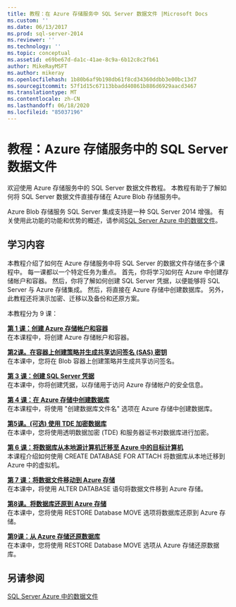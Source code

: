 ```yaml
---
title: 教程：在 Azure 存储服务中 SQL Server 数据文件 |Microsoft Docs
ms.custom: ''
ms.date: 06/13/2017
ms.prod: sql-server-2014
ms.reviewer: ''
ms.technology: ''
ms.topic: conceptual
ms.assetid: e69be67d-da1c-41ae-8c9a-6b12c8c2fb61
author: MikeRayMSFT
ms.author: mikeray
ms.openlocfilehash: 1b80b6af9b198db61f8cd34360ddbb3e00bc13d7
ms.sourcegitcommit: 57f1d15c67113bbadd40861b886d6929aacd3467
ms.translationtype: MT
ms.contentlocale: zh-CN
ms.lasthandoff: 06/18/2020
ms.locfileid: "85037196"
---
```

# <a name="tutorial-sql-server-data-files-in-azure-storage-service"></a>教程：Azure 存储服务中的 SQL Server 数据文件
  欢迎使用 Azure 存储服务中的 SQL Server 数据文件教程。 本教程有助于了解如何将 SQL Server 数据文件直接存储在 Azure Blob 存储服务中。  
  
 Azure Blob 存储服务 SQL Server 集成支持是一种 SQL Server 2014 增强。 有关使用此功能的功能和优势的概述，请参阅[SQL Server Azure 中的数据文件](databases/sql-server-data-files-in-microsoft-azure.md)。  
  
## <a name="what-you-will-learn"></a>学习内容  
 本教程介绍了如何在 Azure 存储服务中将 SQL Server 的数据文件存储在多个课程中。 每一课都以一个特定任务为重点。 首先，你将学习如何在 Azure 中创建存储帐户和容器。 然后，你将了解如何创建 SQL Server 凭据，以便能够将 SQL Server 与 Azure 存储集成。 然后，将直接在 Azure 存储中创建数据库。 另外，此教程还将演示加密、迁移以及备份和还原方案。  
  
 本教程分为 9 课：  
  
 **[第 1 课：创建 Azure 存储帐户和容器](../tutorials/lesson-1-create-windows-azure-storage-account-and-container.md)**  
 在本课程中，将创建 Azure 存储帐户和容器。  
  
 **[第2课。在容器上创建策略并生成共享访问签名 &#40;SAS&#41; 密钥](lesson-1-create-stored-access-policy-and-shared-access-signature.md)**  
 在本课中，您将在 Blob 容器上创建策略并生成共享访问签名。  
  
 **[第 3 课：创建 SQL Server 凭据](lesson-2-create-a-sql-server-credential-using-a-shared-access-signature.md)**  
 在本课中，你将创建凭据，以存储用于访问 Azure 存储帐户的安全信息。  
  
 **[第 4 课：在 Azure 存储中创建数据库](../relational-databases/lesson-3-database-backup-to-url.md)**  
 在本课程中，将使用 "创建数据库文件名" 选项在 Azure 存储中创建数据库。  
  
 **[第5课。&#40;可选&#41; 使用 TDE 加密数据库](../relational-databases/lesson-4-restore-database-to-virtual-machine-from-url.md)**  
 在本课中，您将使用透明数据加密 (TDE) 和服务器证书对数据库进行加密。  
  
 **[第 6 课：将数据库从本地源计算机迁移至 Azure 中的目标计算机](lesson-5-backup-database-using-file-snapshot-backup.md)**  
 本课程介绍如何使用 CREATE DATABASE FOR ATTACH 将数据库从本地迁移到 Azure 中的虚拟机。  
  
 **[第 7 课：将数据文件移动到 Azure 存储](../relational-databases/lesson-6-generate-activity-and-backup-log-using-file-snapshot-backup.md)**  
 在本课中，将使用 ALTER DATABASE 语句将数据文件移到 Azure 存储。  
  
 **[第8课。将数据库还原到 Azure 存储](../relational-databases/lesson-7-restore-a-database-to-a-point-in-time.md)**  
 在本课中，您将使用 RESTORE Database MOVE 选项将数据库还原到 Azure 存储。  
  
 **[第9课：从 Azure 存储还原数据库](lesson-8-restore-as-new-database-from-log-backup.md)**  
 在本课中，您将使用 RESTORE Database MOVE 选项从 Azure 存储还原数据库。  
  
## <a name="see-also"></a>另请参阅  
 [SQL Server Azure 中的数据文件](databases/sql-server-data-files-in-microsoft-azure.md)  
  
  
